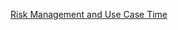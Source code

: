 [Risk Management and Use Case Time](https://onedrive.live.com/view.aspx?resid=A59831642FB1C699!5121&ithint=file%2cxlsx&authkey=!AJ7fNv3X2sjlCc8)